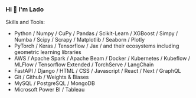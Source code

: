 ### Hi 👋 I'm Lado 
<!-- #### I am ML engineer / Data Scientist and Molecular Biologist with Bioinformatics skills -->

Skills and Tools: 

 - Python / Numpy / CuPy / Pandas / Scikit-Learn / XGBoost / Simpy / Numba / Scipy / Scrapy / Matplotlib / Seaborn / Plotly 
 - PyTorch / Keras / Tensorflow / Jax / and their ecosystems including geometric learning libraries
 - AWS / Apache Spark / Apache Beam / Docker / Kubernetes / Kubeflow / MLFlow / Tensorflow Extended / TorchServe / LangChain
 - FastAPI / Django / HTML / CSS / Javascript / React / Next / GraphQL
 - Git / Github / Weights & Biases 
 - MySQL / PostgreSQL / MongoDB 
 - Microsoft Power BI / Tableau

<!---
VladimerKhasia/VladimerKhasia is a ✨ special ✨ repository because its `README.md` (this file) appears on your GitHub profile.
You can click the Preview link to take a look at your changes.
--->
<!-- - 👋 Hi, I’m @VladimerKhasia
- 👀 I’m interested in ...
- 🌱 I’m currently learning ...
- 💞️ I’m looking to collaborate on ...
- 📫 How to reach me ... -->
